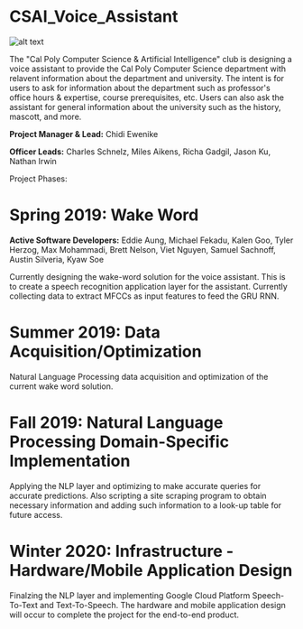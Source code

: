 # CSAI_Voice_Assistant

![alt text](https://github.com/calpoly-csai/CSAI_Voice_Assistant/blob/master/Images/CalPoly-CSAI_cpcsai_rectanglefilled.png)

The "Cal Poly Computer Science & Artificial Intelligence" club is designing a voice assistant to provide the Cal Poly Computer Science department with relavent information about the department and university. The intent is for users to ask for information about the department such as professor's office hours & expertise, course prerequisites, etc. Users can also ask the assistant for general information about the university such as the history, mascott, and more.

**Project Manager & Lead:** Chidi Ewenike

**Officer Leads:** Charles Schnelz, Miles Aikens, Richa Gadgil, Jason Ku, Nathan Irwin

Project Phases:

# Spring 2019: Wake Word

**Active Software Developers:** Eddie Aung, Michael Fekadu, Kalen Goo, Tyler Herzog, Max Mohammadi, Brett Nelson, Viet Nguyen, Samuel Sachnoff, Austin Silveria, Kyaw Soe

Currently designing the wake-word solution for the voice assistant. This is to create a 
speech recognition application layer for the assistant. Currently collecting data to extract MFCCs as input features to feed the GRU RNN.




# Summer 2019: Data Acquisition/Optimization
Natural Language Processing data acquisition and optimization of the current wake word solution.

# Fall 2019: Natural Language Processing Domain-Specific Implementation 
Applying the NLP layer and optimizing to make accurate queries for accurate predictions. Also scripting a site scraping program to obtain necessary information and adding such information to a look-up table for future access.

# Winter 2020: Infrastructure - Hardware/Mobile Application Design
Finalzing the NLP layer and implementing Google Cloud Platform Speech-To-Text and Text-To-Speech. The hardware and mobile application design will occur to complete the project for the end-to-end product.

 
